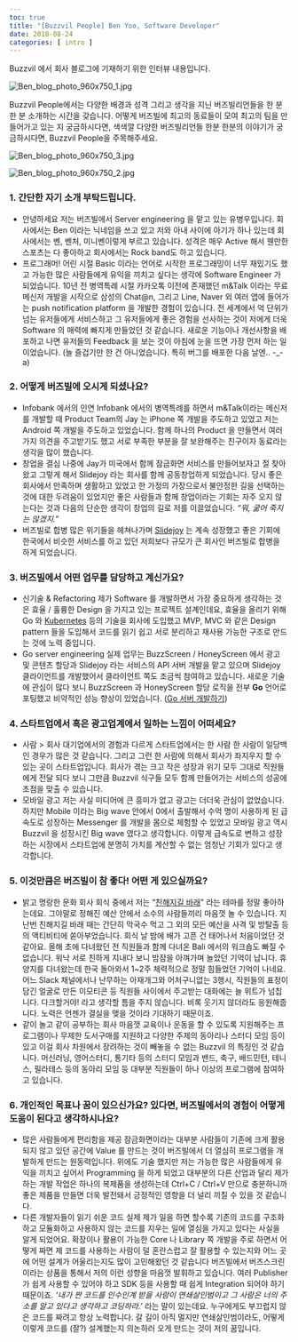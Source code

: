 ```yaml
---
toc: true
title: "[Buzzvil People] Ben Yoo, Software Developer"
date: 2018-08-24
categories: [ intro ]
---
```


Buzzvil 에서 회사 블로그에 기재하기 위한 인터뷰 내용입니다.

![Ben_blog_photo_960x750_1.jpg](https://raw.githubusercontent.com/urunimi/urunimi.github.io/master/_posts/2018-08-24-intro-myself/Ben_blog_photo_960x750_1.jpg)

Buzzvil People에서는 다양한 배경과 성격 그리고 생각을 지닌 버즈빌리언들을 한 분 한 분 소개하는 시간을 갖습니다. 어떻게 버즈빌에 최고의 동료들이 모여 최고의 팀을 만들어가고 있는 지 궁금하시다면, 색색깔 다양한 버즈빌리언들 한분 한분의 이야기가 궁금하시다면, Buzzvil People을 주목해주세요.

![Ben_blog_photo_960x750_3.jpg](https://raw.githubusercontent.com/urunimi/urunimi.github.io/master/_posts/2018-08-24-intro-myself/Ben_blog_photo_960x750_3.jpg)

![Ben_blog_photo_960x750_2.jpg](https://raw.githubusercontent.com/urunimi/urunimi.github.io/master/_posts/2018-08-24-intro-myself/Ben_blog_photo_960x750_2.jpg)

### **1.** 간단한 자기 소개 부탁드립니다.

- 안녕하세요 저는 버즈빌에서 Server engineering 을 맡고 있는 유병우입니다. 회사에서는 Ben 이라는 닉네임을 쓰고 있고 저와 아내 사이에 아기가 하나 있는데 회사에서는 벤, 벤처, 미니벤이렇게 부르고 있습니다. 성격은 매우 Active 해서 웬만한 스포츠는 다 좋아하고 회사에서는 Rock band도 하고 있습니다.
- 프로그래머! 어린 시절 Basic 이라는 언어로 시작한 프로그래밍이 너무 재밌기도 했고 가능한 많은 사람들에게 유익을 끼치고 싶다는 생각에 Software Engineer 가 되었습니다. 10년 전 병역특례 시절 카카오톡 이전에 존재했던 m&Talk 이라는 무료 메신저 개발을 시작으로 삼성의 Chat@n, 그리고 Line, Naver 외 여러 앱에 들어가는 push notification platform 을 개발한 경험이 있습니다. 전 세계에서 억 단위가 넘는 유저들에게 서비스하고 그 유저들에게 좋은 경험을 선사하는 것이 저에게 더욱 Software 의 매력에 빠지게 만들었던 것 같습니다. 새로운 기능이나 개선사항을 배포하고 나면 유저들의 Feedback 을 보는 것이 아침에 눈을 뜨면 가장 먼저 하는 일이었습니다. (늘 즐겁기만 한 건 아니었습니다. 특히 버그를 배포한 다음 날엔.. -_-a)

### **2.** 어떻게 버즈빌에 오시게 되셨나요?

- Infobank 에서의 인연 Infobank 에서의 병역특례를 하면서 m&Talk이라는 메신저를 개발할 때 Product Team의 Jay 는 iPhone 쪽 개발을 주도하고 있었고 저는 Android 쪽 개발을 주도하고 있었습니다. 함께 하나의 Product 을 만들면서 여러 가지 의견을 주고받기도 했고 서로 부족한 부분을 잘 보완해주는 친구이자 동료라는 생각을 많이 했습니다.
- 창업을 결심 나중에 Jay가 미국에서 함께 잠금화면 서비스를 만들어보자고 절 찾아왔고 그렇게 해서 Slidejoy 라는 회사를 함께 공동창업하게 되었습니다. 당시 좋은 회사에서 만족하며 생활하고 있었고 한 가정의 가장으로서 불안정한 길을 선택하는 것에 대한 두려움이 있었지만 좋은 사람들과 함께 창업이라는 기회는 자주 오지 않는다는 것과 다음의 단순한 생각이 창업의 길로 저를 이끌었습니다. *“뭐, 굶어 죽지는 않겠지.”*
- 버즈빌로 합병 많은 위기들을 헤쳐나가며 [Slidejoy](http://www.getslidejoy.com/) 는 계속 성장했고 좋은 기회에 한국에서 비슷한 서비스를 하고 있던 저희보다 규모가 큰 회사인 버즈빌로 합병을 하게 되었습니다.

### **3.** 버즈빌에서 어떤 업무를 담당하고 계신가요?

- 신기술 & Refactoring 제가 Software 를 개발하면서 가장 중요하게 생각하는 것은 효율 / 훌륭한 Design 을 가지고 있는 프로젝트 설계인데요, 효율을 올리기 위해 Go 와 [Kubernetes](https://kubernetes.io/) 등의 기술을 회사에 도입했고 MVP, MVC 와 같은 Design pattern 들을 도입해서 코드를 읽기 쉽고 서로 분리하고 재사용 가능한 구조로 만드는 것에 노력 중입니다.
- Go server engineering 실제 업무는 BuzzScreen / HoneyScreen 에서 광고 및 콘텐츠 할당과 Slidejoy 라는 서비스의 API 서버 개발을 맡고 있으며 Slidejoy 클라이언트를 개발했어서 클라이언트 쪽도 조금씩 참여하고 있습니다. 새로운 기술에 관심이 많다 보니 BuzzScreen 과 HoneyScreen 할당 로직을 전부 **Go** 언어로 포팅했고 비약적인 성능 향상이 있었습니다. ([Go 서버 개발하기](https://www.buzzvil.com/ko/2018/02/12/tech-blog-go-%EC%84%9C%EB%B2%84-%EA%B0%9C%EB%B0%9C%ED%95%98%EA%B8%B0/))

### **4.** 스타트업에서 혹은 광고업계에서 일하는 느낌이 어떠세요?

- 사람 > 회사 대기업에서의 경험과 다르게 스타트업에서는 한 사람 한 사람이 일당백인 경우가 많은 것 같습니다. 그리고 그런 한 사람에 의해서 회사가 좌지우지 할 수 있는 곳이 스타트업입니다. 회사가 겪는 크고 작은 성장과 위기 모두 그대로 직원들에게 전달 되다 보니 그만큼 Buzzvil 식구들 모두 함께 만들어가는 서비스의 성공에 초점을 맞출 수 있습니다.
- 모바일 광고 저는 사실 미디어에 큰 흥미가 없고 광고는 더더욱 관심이 없었습니다. 하지만 Mobile 이라는 Big wave 안에서 0에서 출발해서 수억 명이 사용하게 된 급속도로 성장하는 Messenger 를 개발을 몸으로 체험할 수 있었고 모바일 광고 역시 Buzzvil 을 성장시킨 Big wave 였다고 생각합니다. 이렇게 급속도로 변하고 성장하는 시장에서 스타트업에 분명히 가치를 계산할 수 없는 엄청난 기회가 있다고 생각합니다.

### **5.** 이것만큼은 버즈빌이 참 좋다! 어떤 게 있으실까요?

- 밝고 명랑한 문화 회사 회식 중에서 저는 “[친해지길 바래](https://www.buzzvil.com/ko/2017/02/13/buzzvil-culture-2017-2-gettoknow-eachother/)” 라는 테마를 정말 좋아하는데요. 그야말로 정해진 예산 안에서 소수의 사람들끼리 마음껏 놀 수 있습니다. 지난번 친해지길 바래 때는 간단히 막국수 먹고 그 외의 모든 예산을 사격 및 방탈출 등의 액티비티에 쏟아부었습니다. 회식 날 밤에 배가 고픈 건 태어나서 처음이었던 것 같아요. 올해 초에 다녀왔던 전 직원들과 함께 다녀온 Bali 에서의 워크숍도 빠질 수 없습니다. 워낙 서로 친하게 지내다 보니 밤잠을 아껴가며 놀았던 기억이 납니다. 휴양지를 다녀왔는데 한국 돌아와서 1~2주 체력적으로 정말 힘들었던 기억이 나네요. 어느 Slack 채널에서나 난무하는 아재개그와 어처구니없는 3행시, 직원들의 표정이 담긴 얼굴로 만든 이모티콘 등 직원들 사이에서 주고받는 대화에는 늘 위트가 넘칩니다. 다크할거야! 라고 생각할 틈을 주지 않습니다. 비록 웃기지 않더라도 응원해줍니다. 노력은 언젠가 결실을 맺을 것이라 기대하기 때문이죠.
- 같이 놀고 같이 공부하는 회사 마음껏 교육이나 운동을 할 수 있도록 지원해주는 프로그램이나 무제한 도서구매를 지원하고 다양한 주제의 동아리나 스터디 모임 등이 있고 이걸 회사 차원에서 장려하는 것이 빼놓을 수 없는 Buzzvil 의 특징인 것 같습니다. 머신러닝, 영어스터디, 통기타 등의 스터디 모임과 밴드, 축구, 배드민턴, 테니스, 필라테스 등의 동아리 모임 등 대부분 직원들이 하나 이상의 프로그램에 참여하고 있습니다.

### **6.** 개인적인 목표나 꿈이 있으신가요? 있다면, 버즈빌에서의 경험이 어떻게 도움이 된다고 생각하시나요?

- 많은 사람들에게 편리함을 제공 잠금화면이라는 대부분 사람들이 기존에 크게 활용되지 않고 있던 공간에 Value 를 만드는 것이 버즈빌에서 더 열심히 프로그램을 개발하게 만드는 원동력입니다. 위에도 기술 했지만 저는 가능한 많은 사람들에게 유익을 끼치고 싶어서 Programming 을 하게 되었고 대부분의 다른 산업과 달리 제가 하는 개발 작업은 하나의 복제품을 생성하는데 Ctrl+C / Ctrl+V 만으로 충분하니까 좋은 제품을 만들면 더욱 발전돼서 긍정적인 영향을 더 널리 끼칠 수 있을 것 같습니다.
- 다른 개발자들이 읽기 쉬운 코드 실제 제가 일을 하면 할수록 기존의 코드를 구조화하고 모듈화하고 사용하지 않는 코드를 지우는 일에 열심을 가지고 있다는 사실을 알게 되었어요. 확장이나 활용이 가능한 Core 나 Library 쪽 개발을 주로 하면서 어떻게 짜면 제 코드를 사용하는 사람이 덜 혼란스럽고 잘 활용할 수 있는지와 어느 곳에 어떤 설계가 어울리는지도 많이 고민해왔던 것 같습니다 버즈빌에서 버즈스크린이라는 상품을 통해서 저의 이런 성향을 마음껏 발휘하고 있습니다. 여러 Publisher 가 쉽게 사용할 수 있어야 하고 SDK 등을 사용할 때 쉽게 Integration 되어야 하기 때문이죠. *‘내가 짠 코드를 인수인계 받을 사람이 연쇄살인범이고 그 사람은 너의 주소를 알고 있다고 생각하고 코딩하라.’* 라는 말이 있는데요. 누구에게도 부끄럽지 않은 코드를 짜려고 항상 노력합니다. 갈 길이 아직 멀지만 연쇄살인범이라도, 어떻게 이렇게 코드를 (잘?) 설계했는지 의논하러 오게 만드는 것이 저의 꿈입니다.
